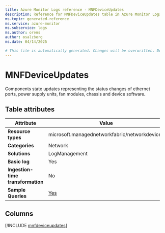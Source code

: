 ```yaml
---
title: Azure Monitor Logs reference - MNFDeviceUpdates
description: Reference for MNFDeviceUpdates table in Azure Monitor Logs.
ms.topic: generated-reference
ms.service: azure-monitor
ms.subservice: logs
ms.author: orens
author: osalzberg
ms.date: 04/14/2025

# This file is automatically generated. Changes will be overwritten. Do not change this file directly.
---
```


# MNFDeviceUpdates

Components state updates representing the status changes of ethernet ports, power supply units, fan modules, chassis and device software.


## Table attributes

|Attribute|Value|
|---|---|
|**Resource types**|microsoft.managednetworkfabric/networkdevices|
|**Categories**|Network|
|**Solutions**| LogManagement|
|**Basic log**|Yes|
|**Ingestion-time transformation**|No|
|**Sample Queries**|[Yes](/azure/azure-monitor/reference/queries/mnfdeviceupdates)|



## Columns
  
[!INCLUDE [mnfdeviceupdates](~/reusable-content/ce-skilling/azure/includes/azure-monitor/reference/tables/mnfdeviceupdates-include.md)]
